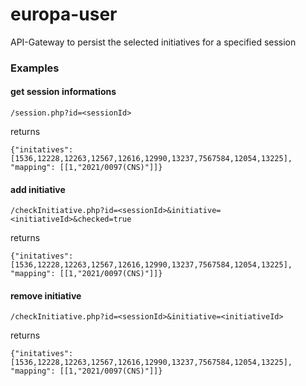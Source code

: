 # europa-user
API-Gateway to persist the selected initiatives for a specified session

### Examples
#### get session informations
```
/session.php?id=<sessionId>
```
returns 
```
{"initatives": [1536,12228,12263,12567,12616,12990,13237,7567584,12054,13225], "mapping": [[1,"2021/0097(CNS)"]]}
```
#### add initiative
```
/checkInitiative.php?id=<sessionId>&initiative=<initiativeId>&checked=true
```
returns
```
{"initatives": [1536,12228,12263,12567,12616,12990,13237,7567584,12054,13225], "mapping": [[1,"2021/0097(CNS)"]]}
```
#### remove initiative
```
/checkInitiative.php?id=<sessionId>&initiative=<initiativeId>
```
returns
```
{"initatives": [1536,12228,12263,12567,12616,12990,13237,7567584,12054,13225], "mapping": [[1,"2021/0097(CNS)"]]}
```
